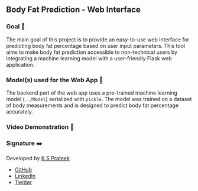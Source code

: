 ## Body Fat Prediction - Web Interface

### Goal 🎯
The main goal of this project is to provide an easy-to-use web interface for predicting body fat percentage based on user input parameters. This tool aims to make body fat prediction accessible to non-technical users by integrating a machine learning model with a user-friendly Flask web application.

### Model(s) used for the Web App 🧮
The backend part of the web app uses a pre-trained machine learning model (`../Model`) serialized with `pickle`. The model was trained on a dataset of body measurements and is designed to predict body fat percentage accurately.

### Video Demonstration 🎥


### Signature ✒️
Developed by [K S Prateek](https://github.com/imksprateek)
- [GitHub](https://github.com/imksprateek)
- [LinkedIn](https://www.linkedin.com/in/imksprateek/)
- [Twitter](https://x.com/imksprateek)  
